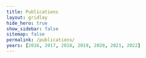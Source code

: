 ```yaml
---
title: Publications
layout: gridlay
hide_hero: true
show_sidebar: false
sitemap: false
permalink: /publications/
years: [2016, 2017, 2018, 2019, 2020, 2021, 2022]
---
```

